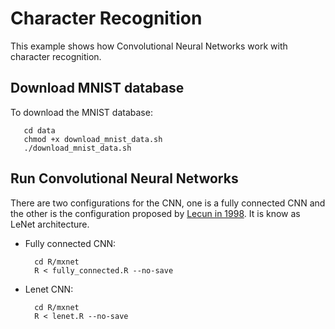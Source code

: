 # Character Recognition

This example shows how Convolutional Neural Networks work with character recognition.

## Download MNIST database

To download the MNIST database:

       cd data
       chmod +x download_mnist_data.sh
       ./download_mnist_data.sh

## Run Convolutional Neural Networks

There are two configurations for the CNN, one is a fully connected CNN and the other is the configuration proposed by [Lecun in 1998](http://yann.lecun.com/exdb/publis/pdf/lecun-98.pdf). It is know as LeNet architecture.

* Fully connected CNN:
    
        cd R/mxnet  
        R < fully_connected.R --no-save  

* Lenet CNN:

        cd R/mxnet  
        R < lenet.R --no-save  